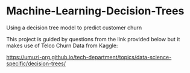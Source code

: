 # Machine-Learning-Decision-Trees
Using a decision tree model to predict customer churn 

This project is guided by questions from the link provided below but it makes use of Telco Churn Data from Kaggle:

https://umuzi-org.github.io/tech-department/topics/data-science-specific/decision-trees/



